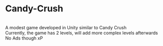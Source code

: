 # Candy-Crush
<br> A modest game developed in Unity similar to Candy Crush
<br> Currently, the game has 2 levels, will add more complex levels afterwards
<br> No Ads though xP
